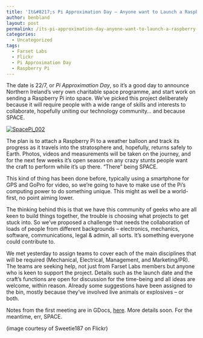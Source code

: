 ```yaml
---
title: 'It&#8217;s Pi Approximation Day – Anyone want to Launch a Raspberry Pi into Space with Us?'
author: benbland
layout: post
permalink: /its-pi-approximation-day-anyone-want-to-launch-a-raspberry-pi-into-space-with-us/
categories:
  - Uncategorized
tags:
  - Farset Labs
  - Flickr
  - Pi Approximation Day
  - Raspberry Pi
---
```

The date is 22/7, or *Pi Approximation Day*, so it’s a good day to announce Northern Ireland&#8217;s very own charitable space programme, and start work on sending a Raspberry Pi into space. We&#8217;ve picked this project deliberately because it will require people with a wide range of skills and interests to collaborate, hopefully uniting our technology community&#8230; and because SPACE.

[<img src="http://i0.wp.com/farsetlabs.org.uk/blog/wp-content/uploads/2013/07/SpacePi_002-300x240.jpg?fit=300%2C240" alt="SpacePi_002" class="alignnone size-medium wp-image-1328" data-recalc-dims="1" />][1]

The plan is to attach a Raspberry Pi to a weather balloon and track its progress as it travels into the stratosphere and, hopefully, returns safely to Earth. Photos, videos and measurements will be taken on the journey, and for the next few weeks it&#8217;s open season on any crazy stunts people want the craft to perform while it&#8217;s up there. &#8220;There&#8221; being SPACE.

This kind of thing has been done before, typically using a smartphone for GPS and GoPro for video, so we&#8217;re going to have to make use of the Pi&#8217;s computing power to do something unique. This might as well be a world-first, no point aiming lower.





The thinking behind this is that we have this community of geeks who are all keen to build things together, the trouble is choosing what projects to get stuck into. So we&#8217;ve proposed a challenge that needs the collaboration of loads of people from different backgrounds – electronics, mechanics, software, communications, legal & admin, all sorts. It&#8217;s something everyone could contribute to.

We met yesterday to assign teams to cover each of the main disciplines that will be required (Mechanical, Electrical, Management, and Marketing/PR). The teams are seeking help, not just from Farset Labs members but anyone who is keen to support the project. Details such as the launch date and the craft&#8217;s functions are open for discussion for the time-being and all ideas are welcome, within reason. Already some suggestions have been assigned to the bin, mostly because they&#8217;ve involved live animals or explosives – or both.

Notes from the first meeting are in GDocs, [here](https://docs.google.com/document/d/1wd7pbxAEwfdytjUinWikYlAZJ0Pe2CIjYuxnOnYsXbw/edit). More details soon. For the meantime, err, SPACE.

(image courtesy of Sweetie187 on Flickr)

 [1]: http://i2.wp.com/farsetlabs.org.uk/blog/wp-content/uploads/2013/07/SpacePi_002.jpg
